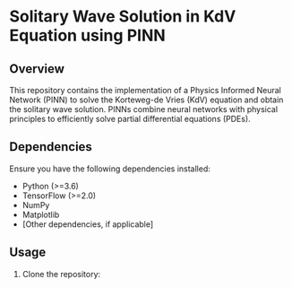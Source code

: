 # Solitary Wave Solution in KdV Equation using PINN

## Overview

This repository contains the implementation of a Physics Informed Neural Network (PINN) to solve the Korteweg-de Vries (KdV) equation and obtain the solitary wave solution. PINNs combine neural networks with physical principles to efficiently solve partial differential equations (PDEs).

## Dependencies

Ensure you have the following dependencies installed:

- Python (>=3.6)
- TensorFlow (>=2.0)
- NumPy
- Matplotlib
- [Other dependencies, if applicable]

## Usage

1. Clone the repository:

   ```bash
   
